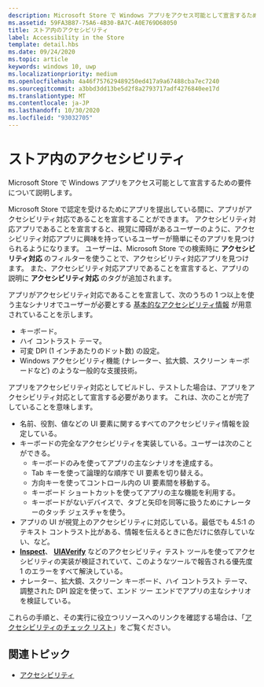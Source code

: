 ```yaml
---
description: Microsoft Store で Windows アプリをアクセス可能として宣言するための要件について説明します。
ms.assetid: 59FA3B87-75A6-4B30-BA7C-A0E769D68050
title: ストア内のアクセシビリティ
label: Accessibility in the Store
template: detail.hbs
ms.date: 09/24/2020
ms.topic: article
keywords: windows 10, uwp
ms.localizationpriority: medium
ms.openlocfilehash: 4a46f757629489250ed417a9a67488cba7ec7240
ms.sourcegitcommit: a3bbd3dd13be5d2f8a2793717adf4276840ee17d
ms.translationtype: MT
ms.contentlocale: ja-JP
ms.lasthandoff: 10/30/2020
ms.locfileid: "93032705"
---
```

# <a name="accessibility-in-the-store"></a>ストア内のアクセシビリティ  



Microsoft Store で Windows アプリをアクセス可能として宣言するための要件について説明します。

Microsoft Store で認定を受けるためにアプリを提出している間に、アプリがアクセシビリティ対応であることを宣言することができます。 アクセシビリティ対応アプリであることを宣言すると、視覚に障碍があるユーザーのように、アクセシビリティ対応アプリに興味を持っているユーザーが簡単にそのアプリを見つけられるようになります。 ユーザーは、Microsoft Store での検索時に **アクセシビリティ対応** のフィルターを使うことで、アクセシビリティ対応アプリを見つけます。 また、アクセシビリティ対応アプリであることを宣言すると、アプリの説明に **アクセシビリティ対応** のタグが追加されます。

アプリがアクセシビリティ対応であることを宣言して、次のうちの 1 つ以上を使う主なシナリオでユーザーが必要とする [基本的なアクセシビリティ情報](basic-accessibility-information.md) が用意されていることを示します。

* キーボード。
* ハイ コントラスト テーマ。
* 可変 DPI (1 インチあたりのドット数) の設定。
* Windows アクセシビリティ機能 (ナレーター、拡大鏡、スクリーン キーボードなど) のような一般的な支援技術。

アプリをアクセシビリティ対応としてビルドし、テストした場合は、アプリをアクセシビリティ対応として宣言する必要があります。 これは、次のことが完了していることを意味します。

* 名前、役割、値などの UI 要素に関するすべてのアクセシビリティ情報を設定している。
* キーボードの完全なアクセシビリティを実装している。ユーザーは次のことができる。
    * キーボードのみを使ってアプリの主なシナリオを達成する。
    * Tab キーを使って論理的な順序で UI 要素を切り替える。
    * 方向キーを使ってコントロール内の UI 要素間を移動する。
    * キーボード ショートカットを使ってアプリの主な機能を利用する。
    * キーボードがないデバイスで、タブと矢印を同等に扱うためにナレーターのタッチ ジェスチャを使う。
* アプリの UI が視覚上のアクセシビリティに対応している。最低でも 4.5:1 のテキスト コントラスト比がある、情報を伝えるときに色だけに依存していない、など。
* [**Inspect**](/windows/desktop/WinAuto/inspect-objects)、 [**UIAVerify**](/windows/desktop/WinAuto/ui-automation-verify) などのアクセシビリティ テスト ツールを使ってアクセシビリティの実装が検証されていて、このようなツールで報告される優先度 1 のエラーをすべて解決している。
* ナレーター、拡大鏡、スクリーン キーボード、ハイ コントラスト テーマ、調整された DPI 設定を使って、エンド ツー エンドでアプリの主なシナリオを検証している。

これらの手順と、その実行に役立つリソースへのリンクを確認する場合は、「[アクセシビリティのチェック リスト](accessibility-checklist.md)」をご覧ください。

<span id="related_topics"/>

## <a name="related-topics"></a>関連トピック    
* [アクセシビリティ](accessibility.md)

